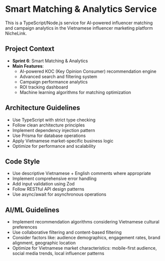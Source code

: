 <!-- Use this file to provide workspace-specific custom instructions to Copilot. For more details, visit https://code.visualstudio.com/docs/copilot/copilot-customization#_use-a-githubcopilotinstructionsmd-file -->

# Smart Matching & Analytics Service

This is a TypeScript/Node.js service for AI-powered influencer matching and campaign analytics in the Vietnamese influencer marketing platform NicheLink.

## Project Context
- **Sprint 6**: Smart Matching & Analytics
- **Main Features**:
  - AI-powered KOC (Key Opinion Consumer) recommendation engine
  - Advanced search and filtering system
  - Campaign performance analytics
  - ROI tracking dashboard
  - Machine learning algorithms for matching optimization

## Architecture Guidelines
- Use TypeScript with strict type checking
- Follow clean architecture principles
- Implement dependency injection pattern
- Use Prisma for database operations
- Apply Vietnamese market-specific business logic
- Optimize for performance and scalability

## Code Style
- Use descriptive Vietnamese + English comments where appropriate
- Implement comprehensive error handling
- Add input validation using Zod
- Follow RESTful API design patterns
- Use async/await for asynchronous operations

## AI/ML Guidelines
- Implement recommendation algorithms considering Vietnamese cultural preferences
- Use collaborative filtering and content-based filtering
- Consider factors like: audience demographics, engagement rates, brand alignment, geographic location
- Optimize for Vietnamese market characteristics: mobile-first audience, social media trends, local influencer patterns
